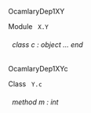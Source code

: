 OcamlaryDep1XY

 Module `` X.Y`` 
<a id="class-c"></a>
###### &nbsp; class  c : object ... end


OcamlaryDep1XYc

 Class `` Y.c`` 
<a id="method-m"></a>
###### &nbsp; method m : int

